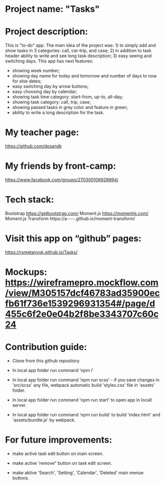 # Project name: "Tasks"

# Project description:
This is "to-do" app. The main idea of the project was: 1) to simply add and show tasks in 3 categories: call, car-trip, and case; 2) in addition to task header ability to write and see long task description; 3) easy seeing and switching days. 
This app has next features:
- showing week number;
- showing day name for today and tomorrow and number of days to now for else dates;
- easy switching day by arrow buttons;
- easy choosing day by calendar;
- showing task time category: start-from, up-to, all-day;
- showing task category: call, trip, case;
- showing passed tasks in grey color and feature in green;
- ability to write a long description for the task.

# My teacher page: 
https://github.com/dosandk

# My friends by front-camp:
https://www.facebook.com/groups/270300106928894/

# Tech stack:
Bootstrap https://getbootstrap.com/
Moment.js https://momentjs.com/
Moment.js Transform https://a----.github.io/moment-transform/

#  Visit this app on “github” pages:
https://rsmetanyuk.github.io/Tasks/

#  Mockups: https://wireframepro.mockflow.com/view/M305157dcf46783ad35900ecfb61f736e1539296931354#/page/d455c6f2e0e04b2f8be3343707c60c24

#  Contribution guide:

* Clone from this github repository

* In local app folder run command 'npm i'

* In local app folder run command 'npm run scss' - if you save changes in 'src/scss' any file, webpack automatic build 'styles.css' file in 'assets' folder.

* In local app folder run command 'npm run start' to open app in locall server.

* In local app folder run command 'npm run build' to build 'index.html' and 'assets/bundle.js' by webpack.

#  For future improvements: 

* make active task edit button on main screen.

* make active 'remove" button on task edit screen.

* make aktive 'Search', 'Setting', 'Calendar', 'Deleted' main menue buttons.



